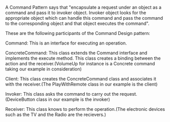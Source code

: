 A Command Pattern says that "encapsulate a request under an object as a command and pass it to invoker object. Invoker object looks for the appropriate object which can handle this command and pass the command to the corresponding object and that object executes the command".

These are the following participants of the Command Design pattern:


Command: This is an interface for executing an operation.


ConcreteCommand: This class extends the Command interface and implements the execute method. 
This class creates a binding between the action and the receiver.(VolumeUp for instance is a Concrete command taking our example in consideration)


Client: This class creates the ConcreteCommand class and associates it with the receiver.(The PlayWithRemote class in our example is the client)


Invoker: This class asks the command to carry out the request.(DeviceButton class in our example is the invoker)


Receiver: This class knows to perform the operation.(The electronic devices such as the TV and the Radio are the recievers.)
